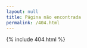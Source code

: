 ```yaml
---
layout: null
title: Página não encontrada
permalink: /404.html
---
```


{% include 404.html %}